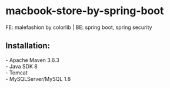 # macbook-store-by-spring-boot
FE: malefashion by colorlib | BE: spring boot, spring security
<h2>Installation:</h2>
  - Apache Maven 3.6.3</br>
  - Java SDK 8</br>
  - Tomcat</br>
  - MySQLServer/MySQL 1.8
